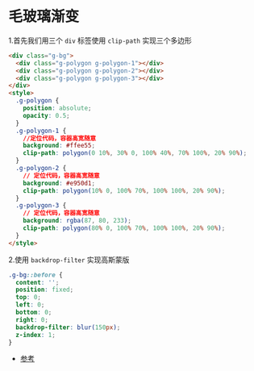 # 毛玻璃渐变

<div>
  <FrostedGlassView></FrostedGlassView>
</div>

1.首先我们用三个 `div` 标签使用 `clip-path` 实现三个多边形

```html
<div class="g-bg">
  <div class="g-polygon g-polygon-1"></div>
  <div class="g-polygon g-polygon-2"></div>
  <div class="g-polygon g-polygon-3"></div>
</div>
<style>
  .g-polygon {
    position: absolute;
    opacity: 0.5;
  }
  .g-polygon-1 {
    //定位代码，容器高宽随意
    background: #ffee55;
    clip-path: polygon(0 10%, 30% 0, 100% 40%, 70% 100%, 20% 90%);
  }
  .g-polygon-2 {
    // 定位代码，容器高宽随意
    background: #e950d1;
    clip-path: polygon(10% 0, 100% 70%, 100% 100%, 20% 90%);
  }
  .g-polygon-3 {
    // 定位代码，容器高宽随意
    background: rgba(87, 80, 233);
    clip-path: polygon(80% 0, 100% 70%, 100% 100%, 20% 90%);
  }
</style>
```

2.使用 `backdrop-filter` 实现高斯蒙版

```css
.g-bg::before {
  content: '';
  position: fixed;
  top: 0;
  left: 0;
  bottom: 0;
  right: 0;
  backdrop-filter: blur(150px);
  z-index: 1;
}
```

- [参考](https://github.com/jhinzhou/MindEcho-UI/blob/master/src/CssStyle/FrostedGlassView.vue)
